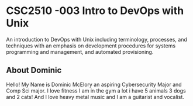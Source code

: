 # CSC2510 -003 Intro to DevOps with Unix 
 An introduction to DevOps with Unix including terminology, processes, and techniques with an emphasis on development procedures for systems programming and management, and automated provisioning.
## About Dominic
Hello! My Name is Dominic McElory an aspiring Cybersecurity Major and Comp Sci major. I love fitness I am in the gym a lot i have 5 animals 3 dogs and 2 cats! And I love heavy metal music and I am a guitarist and vocalist. 